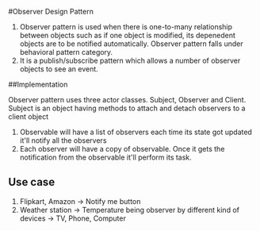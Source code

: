 #Observer Design Pattern

1. Observer pattern is used when there is one-to-many relationship between objects such as if one object is modified, its depenedent objects are to be notified automatically. Observer pattern falls under behavioral pattern category.
2. It is a publish/subscribe pattern which allows a number of observer objects to see an event.


##Implementation

Observer pattern uses three actor classes. Subject, Observer and Client. Subject is an object having methods to attach and detach observers to a client object


1. Observable will have a list of observers each time its state got updated it'll notify all the observers
2. Each observer will have a copy of observable. Once it gets the notification from the observable it'll perform its task.

## Use case
1. Flipkart, Amazon -> Notify me button
2. Weather station -> Temperature being observer by different kind of devices -> TV, Phone, Computer